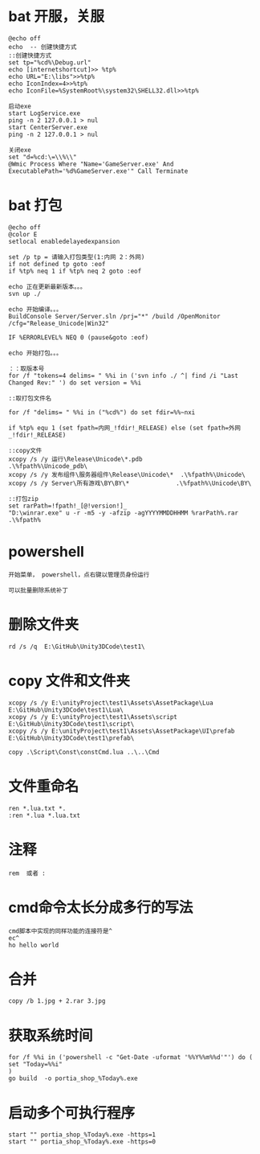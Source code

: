 # bat 开服，关服
	
	@echo off	
	echo  -- 创建快捷方式
	::创建快捷方式
	set tp="%cd%\Debug.url"
	echo [internetshortcut]>> %tp%
	echo URL="E:\libs">>%tp%
	echo IconIndex=4>>%tp%
	echo IconFile=%SystemRoot%\system32\SHELL32.dll>>%tp%

	启动exe
	start LogService.exe
	ping -n 2 127.0.0.1 > nul
	start CenterServer.exe
	ping -n 2 127.0.0.1 > nul

	关闭exe
	set "d=%cd:\=\\%\\"
	@Wmic Process Where "Name='GameServer.exe' And ExecutablePath='%d%GameServer.exe'" Call Terminate




# bat 打包

	@echo off
	@color E
	setlocal enabledelayedexpansion
	
	set /p tp = 请输入打包类型(1:内网 2：外网)
	if not defined tp goto :eof
	if %tp% neq 1 if %tp% neq 2 goto :eof
	
	echo 正在更新最新版本。。。
	svn up ./
	
	echo 开始编译。。。
	BuildConsole Server/Server.sln /prj="*" /build /OpenMonitor /cfg="Release_Unicode|Win32"	
	
	IF %ERRORLEVEL% NEQ 0 (pause&goto :eof)
	
	echo 开始打包。。。
	
	：：取版本号
	for /f "tokens=4 delims= " %%i in ('svn info ./ ^| find /i "Last Changed Rev:" ') do set version = %%i
	
	::取打包文件名
	
	for /f "delims= " %%i in ("%cd%") do set fdir=%%~nxi
	
	if %tp% equ 1 (set fpath=内网_!fdir!_RELEASE) else (set fpath=外网_!fdir!_RELEASE)
	
	::copy文件
	xcopy /s /y 运行\Release\Unicode\*.pdb			.\%fpath%\Unicode_pdb\
	xcopy /s /y 发布组件\服务器组件\Release\Unicode\*  .\%fpath%\Unicode\
	xcopy /s /y Server\所有游戏\BY\BY\*				.\%fpath%\Unicode\BY\
	
	::打包zip
	set rarPath=!fpath!_[@!version!]_
	"D:\winrar.exe" u -r -m5 -y -afzip -agYYYYMMDDHHMM %rarPath%.rar   .\%fpath%


# powershell

	开始菜单， powershell，点右键以管理员身份运行

	可以批量删除系统补丁



# 删除文件夹

	rd /s /q  E:\GitHub\Unity3DCode\test1\

# copy 文件和文件夹


	xcopy /s /y E:\unityProject\test1\Assets\AssetPackage\Lua  E:\GitHub\Unity3DCode\test1\Lua\
	xcopy /s /y E:\unityProject\test1\Assets\script  E:\GitHub\Unity3DCode\test1\script\
	xcopy /s /y E:\unityProject\test1\Assets\AssetPackage\UI\prefab  E:\GitHub\Unity3DCode\test1\prefab\

	copy .\Script\Const\constCmd.lua ..\..\Cmd


# 文件重命名

	ren *.lua.txt *.
	:ren *.lua *.lua.txt
	

# 注释

	rem  或者 :

# cmd命令太长分成多行的写法

	cmd脚本中实现的同样功能的连接符是^
	ec^
	ho hello world


# 合并

	copy /b 1.jpg + 2.rar 3.jpg 



# 获取系统时间

	for /f %%i in ('powershell -c "Get-Date -uformat '%%Y%%m%%d'"') do (
    set "Today=%%i"
	)
	go build  -o portia_shop_%Today%.exe


# 启动多个可执行程序

	start "" portia_shop_%Today%.exe -https=1
	start "" portia_shop_%Today%.exe -https=0